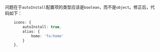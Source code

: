 问题在于`autoInstall`配置项的类型应该是`boolean`，而不是`object`。修正后，代码如下：

```ts
    icons: {
        autoInstall: true,
        alias: {
            home: 'fa:home'
        }
    },
```

